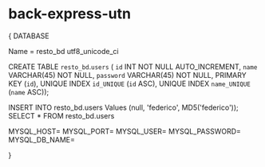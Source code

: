 # back-express-utn

{
DATABASE

Name = resto_bd 
utf8_unicode_ci

CREATE TABLE `resto_bd`.`users` (
  `id` INT NOT NULL AUTO_INCREMENT,
  `name` VARCHAR(45) NOT NULL,
  `password` VARCHAR(45) NOT NULL,
  PRIMARY KEY (`id`),
  UNIQUE INDEX `id_UNIQUE` (`id` ASC),
  UNIQUE INDEX `name_UNIQUE` (`name` ASC));

INSERT INTO resto_bd.users
Values (null, 'federico', MD5('federico'));
SELECT * FROM resto_bd.users

MYSQL_HOST=
MYSQL_PORT=
MYSQL_USER=
MYSQL_PASSWORD=
MYSQL_DB_NAME=

}